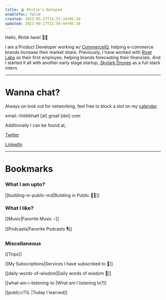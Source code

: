 ```yaml
---
title: 🪴 Rhitik's Notepad
enableToc: false
created: 2023-05-27T15:53:34+05:30
updated: 2023-08-17T21:50:44+05:30
---
```


Hello, Rhitik here! 👋🏼

I am a Product Developer working w/ [CommerceIQ](https://commerceiq.ai/), helping e-commerce brands increase their market share. Previously, I have worked with [Rivet Labs](https://rivetlabs.io/) as their first employee, helping brands forecasting their financials. And I started it all with another early stage startup, [Skylark Drones](https://skylarkdrones.com/) as a full stack intern.

---

# Wanna chat?

Always on look out for networking, feel free to block a slot on my [calendar](https://calendly.com/rhitik/catchup).

email: rhitikbhatt [at] gmail [dot] com

Additionally I can be found at,

[Twitter](https://twitter.com/lambainsaan)

[LinkedIn](https://www.linkedin.com/in/rhitik-bhatt/)

---

# Bookmarks

### What I am upto?

[[building-in-public-md|Building in Public 👷🏽]]

### What I like?

[[Music|Favorite Music 🎶]]

[[Podcasts|Favorite Podcasts 🎙️]]


### Miscellaneous

[[Trips]]

[[My Subscriptions|Services I have subscribed to 💸]]

[[daily-words-of-wisdom|Daily words of wisdom 🧙]]

[[what-am-i-listening-to |What am I listening to?]]

[[publi;c/TIL |Today I learned]]

